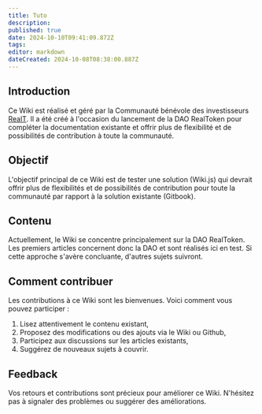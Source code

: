 ```yaml
---
title: Tuto
description: 
published: true
date: 2024-10-10T09:41:09.872Z
tags: 
editor: markdown
dateCreated: 2024-10-08T08:38:00.887Z
---
```


## Introduction

Ce Wiki est réalisé et géré par la Communauté bénévole des investisseurs [RealT](https://realt.co/). Il a été créé à l'occasion du lancement de la DAO RealToken pour compléter la documentation existante et offrir plus de flexibilité et de possibilités de contribution à toute la communauté.

## Objectif

L'objectif principal de ce Wiki est de tester une solution (Wiki.js) qui devrait offrir plus de flexibilités et de possibilités de contribution pour toute la communauté par rapport à la solution existante (Gitbook).

## Contenu

Actuellement, le Wiki se concentre principalement sur la DAO RealToken. Les premiers articles concernent donc la DAO et sont réalisés ici en test. Si cette approche s'avère concluante, d'autres sujets suivront.

## Comment contribuer

Les contributions à ce Wiki sont les bienvenues. Voici comment vous pouvez participer :

1. Lisez attentivement le contenu existant,
2. Proposez des modifications ou des ajouts via le Wiki ou Github,
3. Participez aux discussions sur les articles existants,
4. Suggérez de nouveaux sujets à couvrir.

## Feedback

Vos retours et contributions sont précieux pour améliorer ce Wiki. N'hésitez pas à  signaler des problèmes ou suggérer des améliorations.



